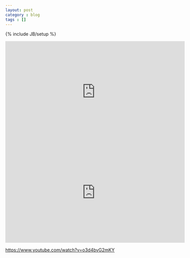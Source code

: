 ```yaml
---
layout: post
category : blog
tags : []
---
```

{% include JB/setup %}

<iframe width="560" height="315" src="http://www.youtube.com/embed/M_j6Z2gPX_U" frameborder="0" allowfullscreen></iframe>

<iframe width="560" height="315" src="http://www.youtube.com/embed/_Z99qFwsDmU" frameborder="0" allowfullscreen></iframe>

https://www.youtube.com/watch?v=o3d4bvG2mKY